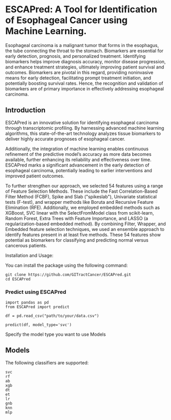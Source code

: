 # ESCAPred: A Tool for Identification of Esophageal Cancer using Machine Learning.
Esophageal carcinoma is a malignant tumor that forms in the esophagus, the tube connecting the throat to the stomach. Biomarkers are essential for early detection, prognosis, and personalized treatment. Identifying biomarkers helps improve diagnosis accuracy, monitor disease progression, and enhance treatment strategies, ultimately improving patient survival and outcomes. Biomarkers are pivotal in this regard, providing noninvasive means for early detection, facilitating prompt treatment initiation, and potentially boosting survival rates. Hence, the recognition and validation of biomarkers are of primary importance in effectively addressing esophageal carcinoma.


## Introduction

ESCAPred is an innovative solution for identifying esophageal carcinoma through transcriptomic profiling. By harnessing advanced machine learning algorithms, this state-of-the-art technology analyzes tissue biomarkers to deliver highly accurate prognoses of esophageal cancer.

Additionally, the integration of machine learning enables continuous refinement of the predictive model’s accuracy as more data becomes available, further enhancing its reliability and effectiveness over time. ESCAPred marks a significant advancement in the early detection of esophageal carcinoma, potentially leading to earlier interventions and improved patient outcomes.

To further strengthen our approach, we selected 54 features using a range of Feature Selection Methods. These include the Fast Correlation-Based Filter Method (FCBF), Spike and Slab ("spikeslab"), Univariate statistical tests (F-test), and wrapper methods like Boruta and Recursive Feature Elimination (RFE). Additionally, we employed embedded methods such as XGBoost, SVC linear with the SelectFromModel class from scikit-learn, Random Forest, Extra Trees with Feature Importance, and LASSO (a regularization-based embedded method). By combining Filter, Wrapper, and Embedded feature selection techniques, we used an ensemble approach to identify features present in at least five methods. These 54 features show potential as biomarkers for classifying and predicting normal versus cancerous patients.


Installation and Usage:

You can install the package using the following command:


    git clone https://github.com/GITractCancer/ESCAPred.git
    cd ESCAPred

### Predict using ESCAPred

    import pandas as pd
    from ESCAPred import predict

    df = pd.read_csv("path/to/your/data.csv")

    predict(df, model_type='svc')

    
Specify the model type you want to use Models


## Models

The following classifiers are supported:

    svc
    rf
    ab
    xgb
    dt
    et
    lr
    gnb
    knn
    mlp
